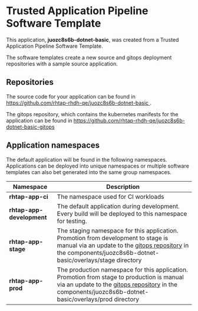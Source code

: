 # Trusted Application Pipeline Software Template

This application, **juozc8s6b-dotnet-basic**, was created from a Trusted Application Pipeline Software Template.

The software templates create a new source and gitops deployment repositories with a sample source application. 

## Repositories

The source code for your application can be found in [https://github.com/rhtap-rhdh-qe/juozc8s6b-dotnet-basic ](https://github.com/rhtap-rhdh-qe/juozc8s6b-dotnet-basic ).
 
The gitops repository, which contains the kubernetes manifests for the application can be found in 
[https://github.com/rhtap-rhdh-qe/juozc8s6b-dotnet-basic-gitops ](https://github.com/rhtap-rhdh-qe/juozc8s6b-dotnet-basic-gitops ) 

## Application namespaces 

The default application will be found in the following namespaces. Applications can be deployed into unique namespaces or multiple software templates can also bet generated into the same group namespaces.  

|  Namespace   |  Description   |  
| -------- | -------- |
| **rhtap-app-ci** | The namespace used for CI workloads |
| **rhtap-app-development** | The default application during development. Every build will be deployed to this namespace for testing. |
| **rhtap-app-stage** | The staging namespace for this application. Promotion from development to stage is manual via an update to the [gitops repository](https://github.com/rhtap-rhdh-qe/juozc8s6b-dotnet-basic-gitops ) in the components/juozc8s6b-dotnet-basic/overlays/stage directory |
| **rhtap-app-prod** | The production namespace for this application. Promotion from stage to production is manual via an update to the [gitops repository](https://github.com/rhtap-rhdh-qe/juozc8s6b-dotnet-basic-gitops ) in the components/juozc8s6b-dotnet-basic/overlays/prod directory |